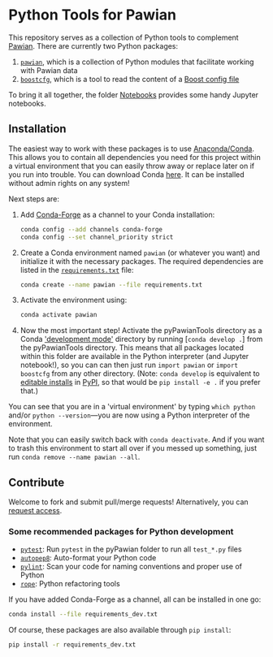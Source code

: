 # Python Tools for Pawian

This repository serves as a collection of Python tools to complement [Pawian](https://panda-wiki.gsi.de/foswiki/bin/view/PWA/PawianPwaSoftware). There are currently two Python packages:

1. [`pawian`](./pawian), which is a collection of Python modules that facilitate working with Pawian data
2. [`boostcfg`](./boostcfg), which is a tool to read the content of a [Boost config file](https://www.boost.org/doc/libs/1_72_0/doc/html/boost/program_options/parse_co_1_3_32_9_8_1_1_11.html)

To bring it all together, the folder [Notebooks](./Notebooks) provides some handy Jupyter notebooks.


## Installation

The easiest way to work with these packages is to use [Anaconda/Conda](https://www.anaconda.com/). This allows you to contain all dependencies you need for this project within a virtual environment that you can easily throw away or replace later on if you run into trouble. You can download Conda [here](https://www.anaconda.com/distribution/#download-section). It can be installed without admin rights on any system!

Next steps are:
1. Add [Conda-Forge](https://conda-forge.org/) as a channel to your Conda installation:
   ```bash
   conda config --add channels conda-forge
   conda config --set channel_priority strict
   ```

2. Create a Conda environment named `pawian` (or whatever you want) and initialize it with the necessary packages. The required dependencies are listed in the [`requirements.txt`](./requirements.txt) file:
   ```bash
   conda create --name pawian --file requirements.txt
   ```

3. Activate the environment using:
   ```bash
   conda activate pawian
   ```

4. Now the most important step! Activate the pyPawianTools directory as a Conda ['development mode'](https://docs.conda.io/projects/conda-build/en/latest/resources/commands/conda-develop.html) directory by running [`conda develop .`] from the pyPawianTools directory. This means that all packages located within this folder are available in the Python interpreter (and Jupyter notebook!), so you can can then just run `import pawian` or `import boostcfg` from any other directory.
   (Note: `conda develop` is equivalent to [editable installs](https://pip.pypa.io/en/stable/reference/pip_install/#editable-installs) in [PyPI](https://pypi.org/), so that would be  `pip install -e .` if you prefer that.)

You can see that you are in a 'virtual environment' by typing `which python` and/or `python --version`—you are now using a Python interpreter of the environment.

Note that you can easily switch back with `conda deactivate`. And if you want to trash this environment to start all over if you messed up something, just run `conda remove --name pawian --all`.


## Contribute

Welcome to fork and submit pull/merge requests! Alternatively, you can [request access](https://jollyj.ep1.rub.de/redeboer1/pyPawianTools/-/project_members/request_access).

### Some recommended packages for Python development

- [`pytest`](https://docs.pytest.org/en/latest/): Run `pytest` in the pyPawian folder to run all `test_*.py` files
- [`autopep8`](https://pypi.org/project/autopep8/0.8/): Auto-format your Python code
- [`pylint`](https://www.pylint.org/): Scan your code for naming conventions and proper use of Python
- [`rope`](https://github.com/python-rope/rope): Python refactoring tools

If you have added Conda-Forge as a channel, all can be installed in one go:

```bash
conda install --file requirements_dev.txt
```

Of course, these packages are also available through `pip install`:

```bash
pip install -r requirements_dev.txt
```